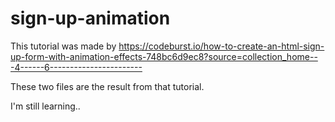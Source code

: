 # sign-up-animation

This tutorial was made by https://codeburst.io/how-to-create-an-html-sign-up-form-with-animation-effects-748bc6d9ec8?source=collection_home---4------6-----------------------

These two files are the result from that tutorial.

I'm still learning..
